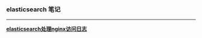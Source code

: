 ### elasticsearch 笔记

---

[**elasticsearch处理nginx访问日志**](https://github.com/hwshang/doc.s/blob/master/elastic/elasticsearch处理nginx访问日志.md)
